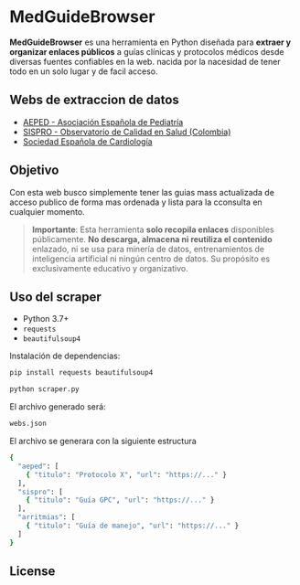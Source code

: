 # MedGuideBrowser

**MedGuideBrowser** es una herramienta en Python diseñada para **extraer y organizar enlaces públicos** a guías clínicas y protocolos médicos desde diversas fuentes confiables en la web.  nacida por la nacesidad de tener todo en un solo lugar y de facil acceso.


## Webs de extraccion de datos

  - [AEPED - Asociación Española de Pediatría](https://www.aeped.es/protocolos)
  - [SISPRO - Observatorio de Calidad en Salud (Colombia)](https://www.sispro.gov.co/observatorios/oncalidadsalud/Paginas/Linea-Tematicas.aspx)
  - [Sociedad Española de Cardiología](https://secardiologia.es/cientifico/guias-clinicas)



## Objetivo
Con esta web busco simplemente tener las guias mass actualizada de acceso publico de forma mas ordenada y lista para la cconsulta en cualquier momento.

> **Importante**: Esta herramienta **solo recopila enlaces** disponibles públicamente. **No descarga, almacena ni reutiliza el contenido** enlazado, ni se usa para minería de datos, entrenamientos de inteligencia artificial ni ningún centro de datos. Su propósito es exclusivamente educativo y organizativo.


## Uso del scraper

- Python 3.7+
- `requests`
- `beautifulsoup4`

Instalación de dependencias:

```bash
pip install requests beautifulsoup4

```
```bash
python scraper.py
```

El archivo generado será:
```bash
webs.json
```

El archivo se generara con la siguiente estructura
```bash
{
  "aeped": [
    { "titulo": "Protocolo X", "url": "https://..." }
  ],
  "sispro": [
    { "titulo": "Guía GPC", "url": "https://..." }
  ],
  "arritmias": [
    { "titulo": "Guía de manejo", "url": "https://..." }
  ]
}
```

## License